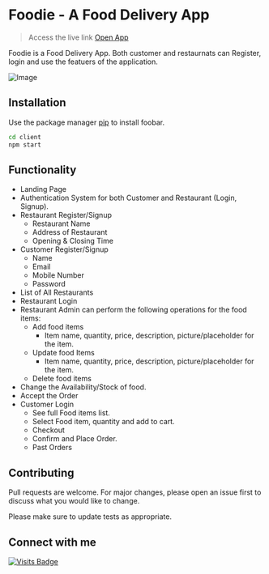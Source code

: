 # Foodie - A Food Delivery App

> Access the live link [Open App](app.app.com) 

Foodie is a Food Delivery App. Both customer and restaurnats can Register, login and use the featuers of the application.


![Image](https://media.sproutsocial.com/uploads/2017/02/10x-featured-social-media-image-size.png)


## Installation

Use the package manager [pip](https://pip.pypa.io/en/stable/) to install foobar.

```bash
cd client
npm start
```
 ## Functionality
- Landing Page
- Authentication System for both Customer and Restaurant (Login, Signup).
- Restaurant Register/Signup
  - Restaurant Name
  - Address of Restaurant
  - Opening & Closing Time
- Customer Register/Signup
  - Name
  - Email
  - Mobile Number
  - Password
- List of All Restaurants
- Restaurant Login
- Restaurant Admin can perform the following operations for the food items:
  - Add food items
    - Item name, quantity, price, description, picture/placeholder for the
item.
  - Update food Items
    - Item name, quantity, price, description, picture/placeholder for the
item.
  - Delete food items
- Change the Availability/Stock of food.
- Accept the Order
- Customer Login
  - See full Food items list.
  - Select Food item, quantity and add to cart.
  - Checkout
  - Confirm and Place Order.
  - Past Orders



## Contributing

Pull requests are welcome. For major changes, please open an issue first
to discuss what you would like to change.

Please make sure to update tests as appropriate.

## Connect with me

[![Visits Badge](https://badges.pufler.dev/visits/braydoncoyer/braydoncoyer)](https:braydoncoyer.dev)